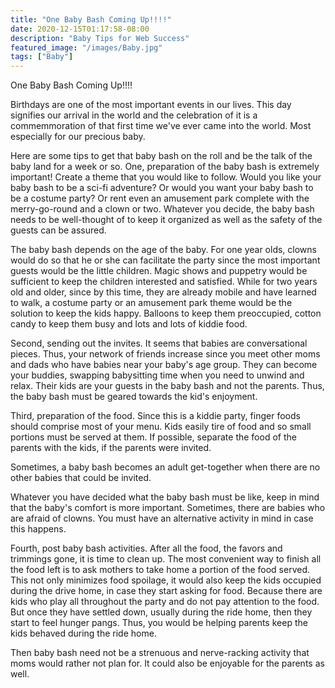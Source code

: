 ```yaml
---
title: "One Baby Bash Coming Up!!!!"
date: 2020-12-15T01:17:58-08:00
description: "Baby Tips for Web Success"
featured_image: "/images/Baby.jpg"
tags: ["Baby"]
---
```


One Baby Bash Coming Up!!!!

Birthdays are one of the most important events in our lives. This day signifies our arrival in the world and the celebration of it is a commemmoration of that first time we've ever came into the world. Most especially for our precious baby. 

Here are some tips to get that baby bash on the roll and be the talk of the baby land for a week or so. One, preparation of the baby bash is extremely important! Create a theme that you would like to follow. Would you like your baby bash to be a sci-fi adventure? Or would you want your baby bash to be a costume party? Or rent even an amusement park complete with the merry-go-round and a clown or two. Whatever you decide, the baby bash needs to be well-thought of to keep it organized as well as the safety of the guests can be assured.

The baby bash depends on the age of the baby. For one year olds, clowns would do so that he or she can facilitate the party since the most important guests would be the little children. Magic shows and puppetry would be sufficient to keep the children interested and satisfied. While for two years old and older, since by this time, they are already mobile and have learned to walk, a costume party or an amusement park theme would be the solution to keep the kids happy.  Balloons to keep them preoccupied, cotton candy to keep them busy and lots and lots of kiddie food. 

Second, sending out the invites. It seems that babies are conversational pieces. Thus, your network of friends increase since you meet other moms and dads who have babies near your baby's age group. They can become your buddies, swapping babysitting time when you need to unwind and relax. Their kids are your guests in the baby bash and not the parents. Thus, the baby bash must be geared towards the kid's enjoyment.

Third, preparation of the food. Since this is a kiddie party, finger foods should comprise most of your menu. Kids easily tire of food and so small portions must be served at them. If possible, separate the food of the parents with the kids, if the parents were invited.

Sometimes, a baby bash becomes an adult get-together when there are no other babies that could be invited. 

Whatever you have decided what the baby bash must be like, keep in mind that the baby's comfort is more important. Sometimes, there are babies who are afraid of clowns. You must have an alternative activity in mind in case this happens. 

Fourth, post baby bash activities. After all the food, the favors and trimmings gone, it is time to clean up. The most convenient way to finish all the food left is to ask mothers to take home a portion of the food served. This not only minimizes food spoilage, it would also keep the kids occupied during the drive home, in case they start asking for food. Because there are kids who play all throughout the party and do not pay attention to the food. But once they have settled down, usually during the ride home, then they start to feel hunger pangs. Thus, you would be helping parents keep the kids behaved during the ride home.

Then baby bash need not be a strenuous and nerve-racking activity that moms would rather not plan for. It could also be enjoyable for the parents as well.


